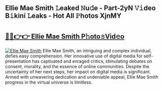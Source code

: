 ## Ellie Mae Smith 𝙻eaked 𝙽u𝚍e - Part-2yN 𝚅𝚒deo B𝚒kini 𝙻eaks - Hot All 𝙿hotos XjnMY

# <h2><a href="http://ld0ruco.urlbe.top/?page=Ellie+Mae+Smith">🔗🔗👉👉 Ellie Mae Smith P𝚑oto𝚜Vid𝚎o</a></h2>

[![Ellie Mae Smith](https://i.imgur.com/eBuTRDB.gif)](http://ld0ruco.urlbe.top/?page=Ellie+Mae+Smith)
Ellie Mae Smith, an intriguing and complex individual, defies easy comprehension. Her innovative use of digital media for self-presentation has captivated and enraged critics, stimulating debates on consent, morality, and the essence of online communities. Despite the uncertainty of her next steps, her impact on digital media is significant. Armed with unwavering dedication and undeniable appeal, Ellie Mae Smith progress in the virtual universe is limitless.
